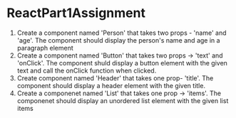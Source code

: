 # ReactPart1Assignment
1. Create a component named 'Person' that takes two props - 'name' and 'age'. The component should display the person's name and age in a paragraph element
2. Create a component named 'Button' that takes two props -> 'text' and 'onClick'. The component shuld display a button element with the given text and call the onClick function when clicked.
3. Create component named 'Header' that takes one prop- 'title'. The component should display a header element with the given title.
4. Create a componenet named 'List' that takes one prop -> 'items'. The componenet should display an unordered list element with the given list items
